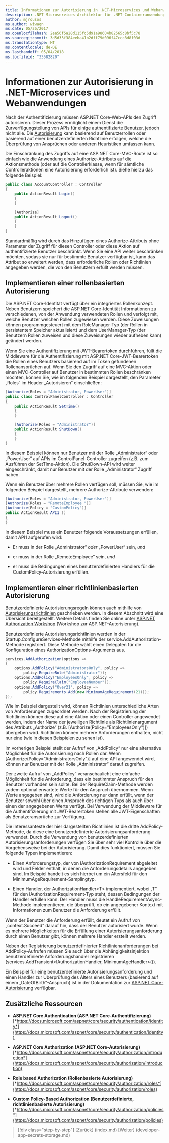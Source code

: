 ```yaml
---
title: Informationen zur Autorisierung in .NET-Microservices und Webanwendungen
description: .NET Microservices-Architektur für .NET-Containeranwendungen | Informationen zur Autorisierung in .NET-Microservices und Webanwendungen
author: mjrousos
ms.author: wiwagn
ms.date: 05/26/2017
ms.openlocfilehash: 2ea56f5a28d115fc5d91a98604b82565c8bf5c78
ms.sourcegitcommit: 3d5d33f384eeba41b2dff79d096f47ccc8d8f03d
ms.translationtype: HT
ms.contentlocale: de-DE
ms.lasthandoff: 05/04/2018
ms.locfileid: "33582820"
---
```

# <a name="about-authorization-in-net-microservices-and-web-applications"></a>Informationen zur Autorisierung in .NET-Microservices und Webanwendungen

Nach der Authentifizierung müssen ASP.NET Core-Web-APIs den Zugriff autorisieren. Dieser Prozess ermöglicht einem Dienst die Zurverfügungstellung von APIs für einige authentifizierte Benutzer, jedoch nicht alle. Die [Autorisierung](https://docs.microsoft.com/aspnet/core/security/authorization/introduction) kann basierend auf Benutzerrollen oder basierend auf einer benutzerdefinierten Richtlinie erfolgen, welche die Überprüfung von Ansprüchen oder anderen Heuristiken umfassen kann.

Die Einschränkung des Zugriffs auf eine ASP.NET Core-MVC-Route ist so einfach wie die Anwendung eines Authorize-Attributs auf die Aktionsmethode (oder auf die Controllerklasse, wenn für sämtliche Controlleraktionen eine Autorisierung erforderlich ist). Siehe hierzu das folgende Beispiel:

```csharp
public class AccountController : Controller
{
    public ActionResult Login()
    {
    }

    [Authorize]
    public ActionResult Logout()
    {
    }
}
```

Standardmäßig wird durch das Hinzufügen eines Authorize-Attributs ohne Parameter der Zugriff für diesen Controller oder diese Aktion auf authentifizierte Benutzer beschränkt. Wenn Sie eine API weiter beschränken möchten, sodass sie nur für bestimmte Benutzer verfügbar ist, kann das Attribut so erweitert werden, dass erforderliche Rollen oder Richtlinien angegeben werden, die von den Benutzern erfüllt werden müssen.

## <a name="implementing-role-based-authorization"></a>Implementieren einer rollenbasierten Autorisierung

Die ASP.NET Core-Identität verfügt über ein integriertes Rollenkonzept. Neben Benutzern speichert die ASP.NET Core-Identität Informationen zu verschiedenen, von der Anwendung verwendeten Rollen und verfolgt mit, welche Benutzer welchen Rollen zugewiesen werden. Diese Zuweisungen können programmgesteuert mit dem RoleManager-Typ (der Rollen in persistentem Speicher aktualisiert) und dem UserManager-Typ (der Benutzern Rollen zuweisen und diese Zuweisungen wieder aufheben kann) geändert werden.

Wenn Sie eine Authentifizierung mit JWT-Bearertoken durchführen, füllt die Middleware für die Authentifizierung mit ASP.NET Core-JWT-Bearertoken die Rollen eines Benutzers basierend auf im Token gefundenen Rollenansprüchen auf. Wenn Sie den Zugriff auf eine MVC-Aktion oder einen MVC-Controller auf Benutzer in bestimmten Rollen beschränken möchten, können Sie, wie im folgenden Beispiel dargestellt, den Parameter „Roles“ im Header „Autorisieren“ einschließen:

```csharp
[Authorize(Roles = "Administrator, PowerUser")]
public class ControlPanelController : Controller
{
    public ActionResult SetTime()
    {
    }

    [Authorize(Roles = "Administrator")]
    public ActionResult ShutDown()
    {
    }
}
```

In diesem Beispiel können nur Benutzer mit der Rolle „Administrator“ oder „PowerUser“ auf APIs im ControlPanel-Controller zugreifen (z.B. zum Ausführen der SetTime-Aktion). Die ShutDown-API wird weiter eingeschränkt, damit nur Benutzer mit der Rolle „Administrator“ Zugriff haben.

Wenn ein Benutzer über mehrere Rollen verfügen soll, müssen Sie, wie im folgenden Beispiel dargestellt, mehrere Authorize-Attribute verwenden:

```csharp
[Authorize(Roles = "Administrator, PowerUser")]
[Authorize(Roles = "RemoteEmployee ")]
[Authorize(Policy = "CustomPolicy")]
public ActionResult API1 ()
{
}
```

In diesem Beispiel muss ein Benutzer folgende Voraussetzungen erfüllen, damit API1 aufgerufen wird:

-   Er muss in der Rolle „Administrator“ *oder* „PowerUser“ sein, *und*

-   er muss in der Rolle „RemoteEmployee“ sein, *und*

-   er muss die Bedingungen eines benutzerdefinierten Handlers für die CustomPolicy-Autorisierung erfüllen.

## <a name="implementing-policy-based-authorization"></a>Implementieren einer richtlinienbasierten Autorisierung

Benutzerdefinierte Autorisierungsregeln können auch mithilfe von [Autorisierungsrichtlinien](https://docs.asp.net/en/latest/security/authorization/policies.html) geschrieben werden. In diesem Abschnitt wird eine Übersicht bereitgestellt. Weitere Details finden Sie online unter [ASP.NET Authorization Workshop](https://github.com/blowdart/AspNetAuthorizationWorkshop) (Workshop zur ASP.NET-Autorisierung).

Benutzerdefinierte Autorisierungsrichtlinien werden in der Startup.ConfigureServices-Methode mithilfe der service.AddAuthorization-Methode registriert. Diese Methode wählt einen Delegaten für die Konfiguration eines AuthorizationOptions-Arguments aus.

```csharp
services.AddAuthorization(options =>
{
    options.AddPolicy("AdministratorsOnly", policy =>
        policy.RequireRole("Administrator"));
    options.AddPolicy("EmployeesOnly", policy =>
        policy.RequireClaim("EmployeeNumber"));
    options.AddPolicy("Over21", policy =>
        policy.Requirements.Add(new MinimumAgeRequirement(21)));
});
```

Wie im Beispiel dargestellt wird, können Richtlinien unterschiedliche Arten von Anforderungen zugeordnet werden. Nach der Registrierung der Richtlinien können diese auf eine Aktion oder einen Controller angewendet werden, indem der Name der jeweiligen Richtlinie als Richtlinienargument des Attributs „Authorize“ (z.B. \[Authorize(Policy="EmployeesOnly")\]) übergeben wird. Richtlinien können mehrere Anforderungen enthalten, nicht nur eine (wie in diesen Beispielen zu sehen ist).

Im vorherigen Beispiel stellt der Aufruf von „AddPolicy“ nur eine alternative Möglichkeit für die Autorisierung nach Rollen dar. Wenn \[Authorize(Policy="AdministratorsOnly")\] auf eine API angewendet wird, können nur Benutzer mit der Rolle „Administrator“ darauf zugreifen.

Der zweite Aufruf von „AddPolicy“ veranschaulicht eine einfache Möglichkeit für die Anforderung, dass ein bestimmter Anspruch für den Benutzer vorhanden sein sollte. Bei der RequireClaim-Methode werden zudem optional erwartete Werte für den Anspruch übernommen. Wenn Werte angegeben sind, wird die Anforderung nur dann erfüllt, wenn der Benutzer sowohl über einen Anspruch des richtigen Typs als auch über einen der angegebenen Werte verfügt. Bei Verwendung der Middleware für die Authentifizierung mit JWT-Bearertoken stehen alle JWT-Eigenschaften als Benutzeransprüche zur Verfügung.

Die interessanteste der hier dargestellten Richtlinien ist die dritte AddPolicy-Methode, da diese eine benutzerdefinierte Autorisierungsanforderung verwendet. Durch die Verwendung von benutzerdefinierten Autorisierungsanforderungen verfügen Sie über sehr viel Kontrolle über die Vorgehensweise bei der Autorisierung. Damit dies funktioniert, müssen Sie folgende Typen implementieren:

-   Einen Anforderungstyp, der von IAuthorizationRequirement abgeleitet wird und Felder enthält, in denen die Anforderungsdetails angegeben sind. Im Beispiel handelt es sich hierbei um ein Altersfeld für den MinimumAgeRequirement-Samplingtyp.

-   Einen Handler, der AuthorizationHandler&lt;T&gt; implementiert, wobei „T“ für den IAuthorizationRequirement-Typ steht, dessen Bedingungen der Handler erfüllen kann. Der Handler muss die HandleRequirementAsync-Methode implementieren, die überprüft, ob ein angegebener Kontext mit Informationen zum Benutzer die Anforderung erfüllt.

Wenn der Benutzer die Anforderung erfüllt, deutet ein Aufruf von „context.Succeed“ darauf hin, dass der Benutzer autorisiert wurde. Wenn es mehrere Möglichkeiten für die Erfüllung einer Autorisierungsanforderung durch einen Benutzer gibt, können mehrere Handler erstellt werden.

Neben der Registrierung benutzerdefinierter Richtlinienanforderungen bei AddPolicy-Aufrufen müssen Sie auch über die Abhängigkeitsinjektion benutzerdefinierte Anforderungshandler registrieren (services.AddTransient&lt;IAuthorizationHandler, MinimumAgeHandler&gt;()).

Ein Beispiel für eine benutzerdefinierte Autorisierungsanforderung und einen Handler zur Überprüfung des Alters eines Benutzers (basierend auf einem „DateOfBirth“-Anspruch) ist in der Dokumentation zur [ASP.NET Core-Autorisierung](https://docs.asp.net/en/latest/security/authorization/policies.html) verfügbar.

## <a name="additional-resources"></a>Zusätzliche Ressourcen

-   **ASP.NET Core Authentication (ASP.NET Core-Authentifizierung)**
    [*https://docs.microsoft.com/aspnet/core/security/authentication/identity*](https://docs.microsoft.com/aspnet/core/security/authentication/identity)

-   **ASP.NET Core Authorization (ASP.NET Core-Autorisierung)**
    [*https://docs.microsoft.com/aspnet/core/security/authorization/introduction*](https://docs.microsoft.com/aspnet/core/security/authorization/introduction)

-   **Role based Authorization (Rollenbasierte Autorisierung)**
    [*https://docs.microsoft.com/aspnet/core/security/authorization/roles*](https://docs.microsoft.com/aspnet/core/security/authorization/roles)

-   **Custom Policy-Based Authorization (Benutzerdefinierte, richtlinienbasierte Autorisierung)**
    [*https://docs.microsoft.com/aspnet/core/security/authorization/policies*](https://docs.microsoft.com/aspnet/core/security/authorization/policies)




>[!div class="step-by-step"]
[Zurück] (index.md) [Weiter] (developer-app-secrets-storage.md)
